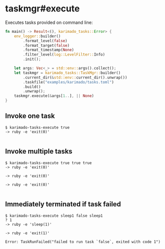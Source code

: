 # taskmgr#execute

Executes tasks provided on command line:

```rust
fn main() -> Result<(), karimado_tasks::Error> {
    env_logger::builder()
        .format_level(false)
        .format_target(false)
        .format_timestamp(None)
        .filter_level(log::LevelFilter::Info)
        .init();

    let args: Vec<_> = std::env::args().collect();
    let taskmgr = karimado_tasks::TaskMgr::builder()
        .current_dir(&std::env::current_dir().unwrap())
        .taskfile("examples/karimado/tasks.toml")
        .build()
        .unwrap();
    taskmgr.execute(&args[1..], || None)
}
```

## Invoke one task

```console
$ karimado-tasks-execute true
-> ruby -e 'exit(0)'


```

## Invoke multiple tasks

```console
$ karimado-tasks-execute true true true
-> ruby -e 'exit(0)'

-> ruby -e 'exit(0)'

-> ruby -e 'exit(0)'


```

## Immediately terminated if task failed

```console
$ karimado-tasks-execute sleep1 false sleep1
? 1
-> ruby -e 'sleep(1)'

-> ruby -e 'exit(1)'

Error: TaskRunFailed("failed to run task `false`, exited with code 1")

```
